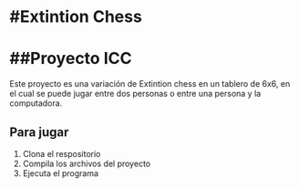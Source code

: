 #Extintion Chess
========================
##Proyecto ICC
======================

Este proyecto es una variación de Extintion chess en un tablero de 6x6, en el cual se puede jugar entre dos personas o entre una persona y la computadora.

Para jugar
--------
1. Clona el respositorio
2. Compila los archivos del proyecto
3. Ejecuta el programa
